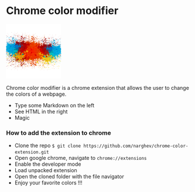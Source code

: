 # Chrome color modifier

<a href="https://google.com">
  <img
    src="https://github.com/narghev/chrome-color-extension/blob/master/img/icon.png?raw=true"
    width="150"
    height="150"
  />
</a>

Chrome color modifier is a chrome extension that allows the user to change the colors of a webpage.

  - Type some Markdown on the left
  - See HTML in the right
  - Magic

### How to add the extension to chrome

  - Clone the repo
    `$ git clone https://github.com/narghev/chrome-color-extension.git`
  - Open google chrome, navigate to `chrome://extensions`
  - Enable the developer mode
  - Load unpacked extension
  - Open the cloned folder with the file navigator
  - Enjoy your favorite colors !!!